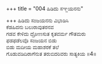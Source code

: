 +++
title = "004 ಹಿಡಿದು ಸಞ್ಜಯನನು"

+++
ಹಿಡಿದು ಸಂಜಯನನು ವಿಭಾಡಿಸಿ  
ಕೆಡಹಿದನು ಬಲುರಾವುತರನವ  
ಗಡವ ಕೇಳಿದು ದ್ರೋಣಸುತ ಕೃತವರ್ಮ ಗೌತಮರು  
ಫಡಫಡೆಲವೊ ಸಂಜಯನ ಬಿಡು  
ಬಿಡು ಮದೀಯ ಮಹಾಶರಕೆ ತಲೆ  
ಗೊಡುವಡಿದಿರಾಗೆನುತ ತರುಬಿದರಿವರು ಸಾತ್ಯಕಿಯ      ॥4॥